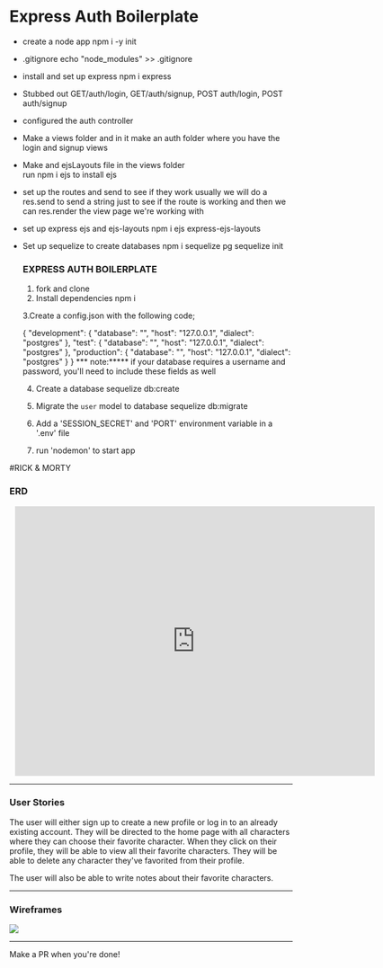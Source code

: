 # Express Auth Boilerplate

* create a node app
    npm i -y init
* .gitignore
     echo "node_modules" >> .gitignore
* install and set up express
    npm i express
* Stubbed out GET/auth/login, GET/auth/signup, POST auth/login, POST auth/signup
* configured the auth controller   
* Make a views folder and in it make an auth folder where you have the login and signup views
* Make and ejsLayouts file in the views folder    
    run npm i ejs to install ejs
* set up the routes and send to see if they work
    usually we will do a res.send to send a string just to see if the route is working and then we can res.render the view page we're working with
* set up express ejs and ejs-layouts
    npm i ejs express-ejs-layouts

* Set up sequelize to create databases
    npm i sequelize pg
    sequelize init

    ### EXPRESS AUTH BOILERPLATE
     1. fork and clone
     2. Install dependencies
     npm i

     3.Create a config.json with the following code;

     {
  "development": {
    "database": "<insert develop db name here>",
    "host": "127.0.0.1",
    "dialect": "postgres"
  },
  "test": {
    "database": "<insert test db name here>",
    "host": "127.0.0.1",
    "dialect": "postgres"
  },
  "production": {
    "database": "<insert production db name here>",
    "host": "127.0.0.1",
    "dialect": "postgres"
  }
}
*** note:***** if your database requires a username and password, you'll need to include these fields as well

     4. Create a database
     sequelize db:create <insert db name here>

     5. Migrate the `user` model to database
     sequelize db:migrate

     6. Add a 'SESSION_SECRET' and 'PORT' environment variable in a '.env' file

     7. run 'nodemon' to start app


#RICK & MORTY 

### ERD

<div style="width: 640px; height: 480px; margin: 10px; position: relative;"><iframe allowfullscreen frameborder="0" style="width:640px; height:480px" src="https://lucid.app/documents/embeddedchart/d43b22ac-74c9-4d46-b22a-f3a8b038c847" id="-XMOk~0yhA_o"></iframe></div>


----------------------------------------------------------
### User Stories

The user will either sign up to create a new profile or log in to an already existing account. They will be directed to the home page with all characters where they can choose their favorite character. When they click on their profile, they will be able to view all their favorite characters. They will be able to delete any character they've favorited from their profile. 

The user will also be able to write notes about their favorite characters. 

----------------------------------------------------------
### Wireframes

<img src="https://app.moqups.com/t5VBPubf3h/edit/page/ad64222d5">



----------------------------------------------------------

Make a PR when you're done!







    








